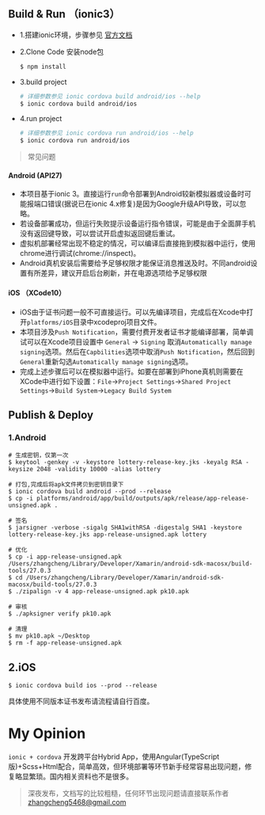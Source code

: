 ## Build & Run （ionic3）
* 1.搭建ionic环境，步骤参见 [官方文档](https://ionicframework.com/docs/intro/installation/)
* 2.Clone Code 安装node包

    ```sh
    $ npm install
    ```

* 3.build project

    ```sh
    # 详细参数参见 ionic cordova build android/ios --help
    $ ionic cordova build android/ios
    ```

* 4.run project

    ```sh
    # 详细参数参见 ionic cordova run android/ios --help
    $ ionic cordova run android/ios
    ```

> 常见问题
#### Android (API27)
* 本项目基于ionic 3。直接运行`run`命令部署到Android较新模拟器或设备时可能报端口错误(据说已在ionic 4.x修复)是因为Google升级API导致，可以忽略。
* 若设备部署成功，但运行失败提示设备运行指令错误，可能是由于全面屏手机没有返回键导致，可以尝试开启虚拟返回键后重试。
* 虚拟机部署经常出现不稳定的情况，可以编译后直接拖到模拟器中运行，使用chrome进行调试(chrome://inspect)。
* Android真机安装后需要给予足够权限才能保证消息推送及时。不同android设置有所差异，建议开启后台刷新，并在电源选项给予足够权限

#### iOS （XCode10）
* iOS由于证书问题一般不可直接运行。可以先编译项目，完成后在Xcode中打开`platforms/iOS`目录中xcodeproj项目文件。
* 本项目涉及`Push Notification`，需要付费开发者证书才能编译部署，简单调试可以在Xcode项目设置中 `General` -> `Signing` 取消`Automatically manage signing`选项。然后在`Capbilities`选项中取消`Push Notification`，然后回到`General`重新勾选`Automatically manage signing`选项。
* 完成上述步骤后可以在模拟器中运行。如要在部署到iPhone真机则需要在XCode中进行如下设置：`File`->`Project Settings`->`Shared Project Settings`->`Build System`->`Legacy Build System`


## Publish & Deploy
### 1.Android
```
# 生成密钥，仅第一次
$ keytool -genkey -v -keystore lottery-release-key.jks -keyalg RSA -keysize 2048 -validity 10000 -alias lottery

# 打包,完成后将apk文件拷贝到密钥目录下
$ ionic cordova build android --prod --release
$ cp -i platforms/android/app/build/outputs/apk/release/app-release-unsigned.apk .

# 签名
$ jarsigner -verbose -sigalg SHA1withRSA -digestalg SHA1 -keystore lottery-release-key.jks app-release-unsigned.apk lottery

# 优化
$ cp -i app-release-unsigned.apk /Users/zhangcheng/Library/Developer/Xamarin/android-sdk-macosx/build-tools/27.0.3
$ cd /Users/zhangcheng/Library/Developer/Xamarin/android-sdk-macosx/build-tools/27.0.3
$ ./zipalign -v 4 app-release-unsigned.apk pk10.apk

# 审核
$ ./apksigner verify pk10.apk

# 清理
$ mv pk10.apk ~/Desktop
$ rm -f app-release-unsigned.apk
```

## 2.iOS
```
$ ionic cordova build ios --prod --release
```
具体使用不同版本证书发布请流程请自行百度。


# My Opinion

 `ionic + cordova` 开发跨平台Hybrid App，使用Angular(TypeScript版)+Scss+Html配合，简单高效，但环境部署等环节新手经常容易出现问题，修复略显繁琐。国内相关资料也不是很多。

> 深夜发布，文档写的比较粗糙，任何环节出现问题请直接联系作者 zhangcheng5468@gmail.com
